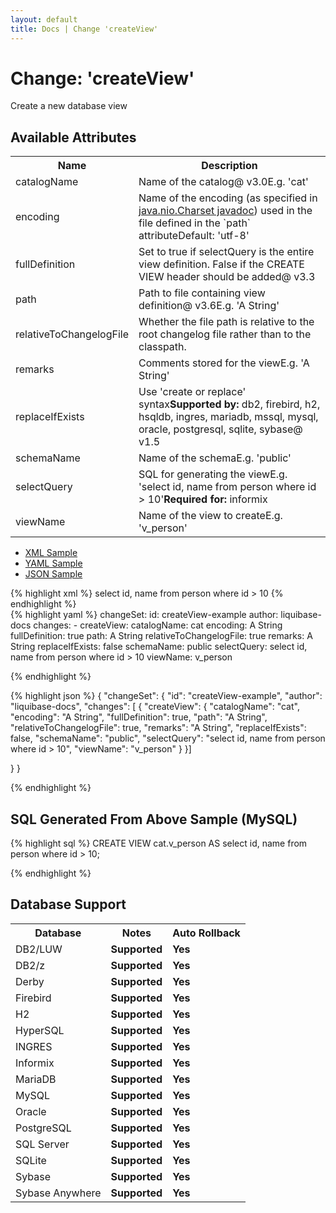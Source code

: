 ```yaml
---
layout: default
title: Docs | Change 'createView'
---
```


<!-- ====================================================== -->
<!-- GENERATED BY ChangeDocGenerator DO NOT MODIFY MANUALLY -->
<!-- ====================================================== -->

  <script>
  $(function() {
    $( "#changelog-tabs" ).tabs();
  });
</script>

# Change: 'createView'

Create a new database view

## Available Attributes ##

<table class='attribs'>
<tr><th>Name</th><th>Description</th></tr>
<tr><td class="name">catalogName</td><td class="desc">Name of the catalog<span class="right"><span class="since">@ v3.0</span><span class="sample">E.g. <span class="val">&#x27;cat&#x27;</span></span></span></td></tr>
<tr><td class="name">encoding</td><td class="desc">Name of the encoding (as specified in <a href="http://docs.oracle.com/javase/7/docs/api/java/nio/charset/Charset.html">java.nio.Charset javadoc</a>) used in the file defined in the `path` attribute<span class="right"><span class="default">Default: <span class="val">&#x27;utf-8&#x27;</span></span></span></td></tr>
<tr><td class="name">fullDefinition</td><td class="desc">Set to true if selectQuery is the entire view definition. False if the CREATE VIEW header should be added<span class="right"><span class="since">@ v3.3</span></span></td></tr>
<tr><td class="name">path</td><td class="desc">Path to file containing view definition<span class="right"><span class="since">@ v3.6</span><span class="sample">E.g. <span class="val">&#x27;A String&#x27;</span></span></span></td></tr>
<tr><td class="name">relativeToChangelogFile</td><td class="desc">Whether the file path is relative to the root changelog file rather than to the classpath.<span class="right"></span></td></tr>
<tr><td class="name">remarks</td><td class="desc">Comments stored for the view<span class="right"><span class="sample">E.g. <span class="val">&#x27;A String&#x27;</span></span></span></td></tr>
<tr><td class="name">replaceIfExists</td><td class="desc">Use 'create or replace' syntax<span class="support"><b>Supported by: </b>db2, firebird, h2, hsqldb, ingres, mariadb, mssql, mysql, oracle, postgresql, sqlite, sybase</span><span class="right"><span class="since">@ v1.5</span></span></td></tr>
<tr><td class="name">schemaName</td><td class="desc">Name of the schema<span class="right"><span class="sample">E.g. <span class="val">&#x27;public&#x27;</span></span></span></td></tr>
<tr><td class="name">selectQuery</td><td class="desc">SQL for generating the view<span class="right"><span class="sample">E.g. <span class="val">&#x27;select id, name from person where id &gt; 10&#x27;</span></span></span><span class="right"><b>Required for: </b>informix</span></td></tr>
<tr><td class="name" required>viewName</td><td class="desc">Name of the view to create<span class="right"><span class="sample">E.g. <span class="val">&#x27;v_person&#x27;</span></span></span></td></tr>
</table>

<div id='changelog-tabs'>
<ul>
    <li><a href="#tab-xml">XML Sample</a></li>
    <li><a href="#tab-yaml">YAML Sample</a></li>
    <li><a href="#tab-json">JSON Sample</a></li>
  </ul>
<div id='tab-xml'>
{% highlight xml %}
<changeSet author="liquibase-docs" id="createView-example">
    <createView catalogName="cat"
            encoding="A String"
            fullDefinition="true"
            path="A String"
            relativeToChangelogFile="true"
            remarks="A String"
            replaceIfExists="false"
            schemaName="public"
            viewName="v_person">select id, name from person where id > 10</createView>
</changeSet>
{% endhighlight %}
</div>
<div id='tab-yaml'>
{% highlight yaml %}
changeSet:
  id: createView-example
  author: liquibase-docs
  changes:
  - createView:
      catalogName: cat
      encoding: A String
      fullDefinition: true
      path: A String
      relativeToChangelogFile: true
      remarks: A String
      replaceIfExists: false
      schemaName: public
      selectQuery: select id, name from person where id > 10
      viewName: v_person

{% endhighlight %}
</div>
<div id='tab-json'>
{% highlight json %}
{
  "changeSet": {
    "id": "createView-example",
    "author": "liquibase-docs",
    "changes": [
      {
        "createView": {
          "catalogName": "cat",
          "encoding": "A String",
          "fullDefinition": true,
          "path": "A String",
          "relativeToChangelogFile": true,
          "remarks": "A String",
          "replaceIfExists": false,
          "schemaName": "public",
          "selectQuery": "select id, name from person where id > 10",
          "viewName": "v_person"
        }
      }]
    
  }
}

{% endhighlight %}
</div>
</div>


## SQL Generated From Above Sample (MySQL)

{% highlight sql %}
CREATE VIEW cat.v_person AS select id,
 name from person where id > 10;


{% endhighlight %}

## Database Support

<table style='border:1;'>
<tr><th>Database</th><th>Notes</th><th>Auto Rollback</th></tr>
<tr><td>DB2/LUW</td><td><b>Supported</b></td><td><b>Yes</b></td></tr>
<tr><td>DB2/z</td><td><b>Supported</b></td><td><b>Yes</b></td></tr>
<tr><td>Derby</td><td><b>Supported</b></td><td><b>Yes</b></td></tr>
<tr><td>Firebird</td><td><b>Supported</b></td><td><b>Yes</b></td></tr>
<tr><td>H2</td><td><b>Supported</b></td><td><b>Yes</b></td></tr>
<tr><td>HyperSQL</td><td><b>Supported</b></td><td><b>Yes</b></td></tr>
<tr><td>INGRES</td><td><b>Supported</b></td><td><b>Yes</b></td></tr>
<tr><td>Informix</td><td><b>Supported</b></td><td><b>Yes</b></td></tr>
<tr><td>MariaDB</td><td><b>Supported</b></td><td><b>Yes</b></td></tr>
<tr><td>MySQL</td><td><b>Supported</b></td><td><b>Yes</b></td></tr>
<tr><td>Oracle</td><td><b>Supported</b></td><td><b>Yes</b></td></tr>
<tr><td>PostgreSQL</td><td><b>Supported</b></td><td><b>Yes</b></td></tr>
<tr><td>SQL Server</td><td><b>Supported</b></td><td><b>Yes</b></td></tr>
<tr><td>SQLite</td><td><b>Supported</b></td><td><b>Yes</b></td></tr>
<tr><td>Sybase</td><td><b>Supported</b></td><td><b>Yes</b></td></tr>
<tr><td>Sybase Anywhere</td><td><b>Supported</b></td><td><b>Yes</b></td></tr>
</table>
